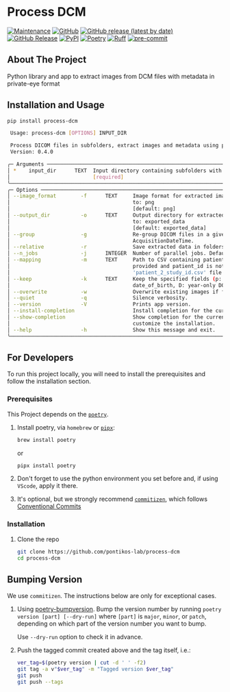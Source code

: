 # Process DCM

[![Maintenance](https://img.shields.io/badge/Maintained%3F-yes-green.svg?style=plastic)](https://github.com/pontikos-lab/process-dcm/graphs/commit-activity)
[![GitHub](https://img.shields.io/github/license/pontikos-lab/process-dcm?style=plastic)](https://github.com/pontikos-lab/process-dcm)
[![GitHub release (latest by date)](https://img.shields.io/github/v/release/pontikos-lab/process-dcm?display_name=tag&logo=github&style=plastic)](https://github.com/pontikos-lab/process-dcm)
[![GitHub Release](https://img.shields.io/github/release-date/pontikos-lab/process-dcm?style=plastic&logo=github)](https://github.com/pontikos-lab/process-dcm)
[![PyPI](https://img.shields.io/pypi/v/process-dcm?style=plastic&logo=pypi)](https://pypi.org/project/process-dcm/)
[![Poetry](https://img.shields.io/endpoint?style=plastic&url=https://python-poetry.org/badge/v0.json)](https://python-poetry.org/)
[![Ruff](https://img.shields.io/endpoint?style=plastic&url=https://raw.githubusercontent.com/astral-sh/ruff/main/assets/badge/v2.json)](https://github.com/astral-sh/ruff)
[![pre-commit](https://img.shields.io/badge/pre--commit-enabled-brightgreen?logo=pre-commit&logoColor=white&style=plastic)](https://github.com/pre-commit/pre-commit)

## About The Project

Python library and app to extract images from DCM files with metadata in private-eye format

## Installation and Usage

```bash
pip install process-dcm
```

```bash
 Usage: process-dcm [OPTIONS] INPUT_DIR

 Process DICOM files in subfolders, extract images and metadata using parallel processing.
 Version: 0.4.0

╭─ Arguments ──────────────────────────────────────────────────────────────────────────────────────────╮
│ *    input_dir      TEXT  Input directory containing subfolders with DICOM files. [default: None]    │
│                           [required]                                                                 │
╰──────────────────────────────────────────────────────────────────────────────────────────────────────╯
╭─ Options ────────────────────────────────────────────────────────────────────────────────────────────╮
│ --image_format        -f      TEXT     Image format for extracted images (png, jpg, webp). Defaults  │
│                                        to: png                                                       │
│                                        [default: png]                                                │
│ --output_dir          -o      TEXT     Output directory for extracted images and metadata. Defaults  │
│                                        to: exported_data                                             │
│                                        [default: exported_data]                                      │
│ --group               -g               Re-group DICOM files in a given folder by                     │
│                                        AcquisitionDateTime.                                          │
│ --relative            -r               Save extracted data in folders relative to _input_dir_.       │
│ --n_jobs              -j      INTEGER  Number of parallel jobs. Defaults to: 1 [default: 1]          │
│ --mapping             -m      TEXT     Path to CSV containing patient_id to study_id mapping. If not │
│                                        provided and patient_id is not anonymised, a                  │
│                                        'patient_2_study_id.csv' file will be generated               │
│ --keep                -k      TEXT     Keep the specified fields (p: patient_key, n: names, d:       │
│                                        date_of_birth, D: year-only DOB, g: gender)                   │
│ --overwrite           -w               Overwrite existing images if found.                           │
│ --quiet               -q               Silence verbosity.                                            │
│ --version             -V               Prints app version.                                           │
│ --install-completion                   Install completion for the current shell.                     │
│ --show-completion                      Show completion for the current shell, to copy it or          │
│                                        customize the installation.                                   │
│ --help                -h               Show this message and exit.                                   │
╰──────────────────────────────────────────────────────────────────────────────────────────────────────╯
```

## For Developers

To run this project locally, you will need to install the prerequisites and follow the installation section.

### Prerequisites

This Project depends on the [`poetry`](https://python-poetry.org/).

1. Install poetry, via `homebrew` or [`pipx`](https://github.com/pypa/pipx):

   ```bash
   brew install poetry
   ```

   or

   ```bash
   pipx install poetry
   ```

2. Don't forget to use the python environment you set before and, if using `VScode`, apply it there.

3. It's optional, but we strongly recommend [`commitizen`](https://github.com/commitizen-tools/commitizen), which follows [Conventional Commits](https://www.conventionalcommits.org/)

### Installation

1. Clone the repo

   ```sh
   git clone https://github.com/pontikos-lab/process-dcm
   cd process-dcm
   ```

## Bumping Version

We use `commitizen`. The instructions below are only for exceptional cases.

1. Using [poetry-bumpversion](https://github.com/monim67/poetry-bumpversion). Bump the version number by running `poetry version [part] [--dry-run]` where `[part]` is `major`, `minor`, or `patch`, depending on which part of the version number you want to bump.

   Use `--dry-run` option to check it in advance.

1. Push the tagged commit created above and the tag itself, i.e.:

   ```bash
   ver_tag=$(poetry version | cut -d ' ' -f2)
   git tag -a v"$ver_tag" -m "Tagged version $ver_tag"
   git push
   git push --tags
   ```
